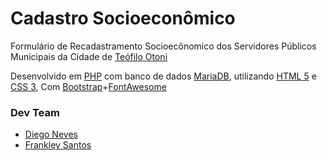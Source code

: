# Cadastro Socioeconômico
Formulário de Recadastramento Socioecônomico dos Servidores Públicos Municipais da Cidade de [Teófilo Otoni]

Desenvolvido em [PHP] com banco de dados [MariaDB], utilizando [HTML 5] e [CSS 3],
Com [Bootstrap]+[FontAwesome]


### Dev Team
* [Diego Neves]
* [Frankley Santos]

[Teófilo Otoni]:http://teofilootoni.mg.gov.br
[PHP]:https://php.net
[MariaDB]:https://mariadb.org
[HTML 5]:https://www.w3schools.com/html/html5_intro.asp
[CSS 3]:https://www.w3schools.com/css/css3_intro.asp
[Bootstrap]:http://getbootstrap.com
[FontAwesome]:http://fontawesome.io
[Diego Neves]:https://github.com/diegoaceneves
[Frankley Santos]:https://github.com/frankleysantos
